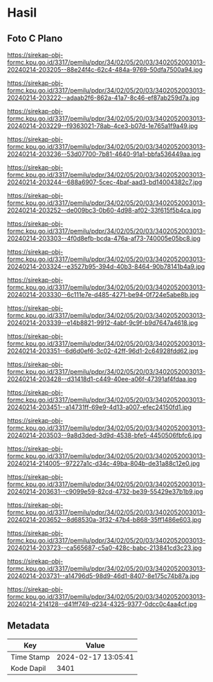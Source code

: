 # Hasil

## Foto C Plano

https://sirekap-obj-formc.kpu.go.id/3317/pemilu/pdpr/34/02/05/20/03/3402052003013-20240214-203205--88e24f4c-62c4-484a-9769-50dfa7500a94.jpg

https://sirekap-obj-formc.kpu.go.id/3317/pemilu/pdpr/34/02/05/20/03/3402052003013-20240214-203222--adaab2f6-862a-41a7-8c46-ef87ab259d7a.jpg

https://sirekap-obj-formc.kpu.go.id/3317/pemilu/pdpr/34/02/05/20/03/3402052003013-20240214-203229--f9363021-78ab-4ce3-b07d-1e765a1f9a49.jpg

https://sirekap-obj-formc.kpu.go.id/3317/pemilu/pdpr/34/02/05/20/03/3402052003013-20240214-203236--53d07700-7b81-4640-91a1-bbfa536449aa.jpg

https://sirekap-obj-formc.kpu.go.id/3317/pemilu/pdpr/34/02/05/20/03/3402052003013-20240214-203244--688a6907-5cec-4baf-aad3-bd14004382c7.jpg

https://sirekap-obj-formc.kpu.go.id/3317/pemilu/pdpr/34/02/05/20/03/3402052003013-20240214-203252--de009bc3-0b60-4d98-af02-33f615f5b4ca.jpg

https://sirekap-obj-formc.kpu.go.id/3317/pemilu/pdpr/34/02/05/20/03/3402052003013-20240214-203303--4f0d8efb-bcda-476a-af73-740005e05bc8.jpg

https://sirekap-obj-formc.kpu.go.id/3317/pemilu/pdpr/34/02/05/20/03/3402052003013-20240214-203324--e3527b95-394d-40b3-8464-90b78141b4a9.jpg

https://sirekap-obj-formc.kpu.go.id/3317/pemilu/pdpr/34/02/05/20/03/3402052003013-20240214-203330--6c111e7e-d485-4271-be94-0f724e5abe8b.jpg

https://sirekap-obj-formc.kpu.go.id/3317/pemilu/pdpr/34/02/05/20/03/3402052003013-20240214-203339--e14b8821-9912-4abf-9c9f-b9d7647a4618.jpg

https://sirekap-obj-formc.kpu.go.id/3317/pemilu/pdpr/34/02/05/20/03/3402052003013-20240214-203351--6d6d0ef6-3c02-42ff-96d1-2c64928fdd62.jpg

https://sirekap-obj-formc.kpu.go.id/3317/pemilu/pdpr/34/02/05/20/03/3402052003013-20240214-203428--d31418d1-c449-40ee-a06f-47391af4fdaa.jpg

https://sirekap-obj-formc.kpu.go.id/3317/pemilu/pdpr/34/02/05/20/03/3402052003013-20240214-203451--a14731ff-69e9-4d13-a007-efec24150fd1.jpg

https://sirekap-obj-formc.kpu.go.id/3317/pemilu/pdpr/34/02/05/20/03/3402052003013-20240214-203503--9a8d3ded-3d9d-4538-bfe5-4450506fbfc6.jpg

https://sirekap-obj-formc.kpu.go.id/3317/pemilu/pdpr/34/02/05/20/03/3402052003013-20240214-214005--97227a1c-d34c-49ba-804b-de31a88c12e0.jpg

https://sirekap-obj-formc.kpu.go.id/3317/pemilu/pdpr/34/02/05/20/03/3402052003013-20240214-203631--c9099e59-82cd-4732-be39-55429e37b1b9.jpg

https://sirekap-obj-formc.kpu.go.id/3317/pemilu/pdpr/34/02/05/20/03/3402052003013-20240214-203652--8d68530a-3f32-47b4-b868-35ff1486e603.jpg

https://sirekap-obj-formc.kpu.go.id/3317/pemilu/pdpr/34/02/05/20/03/3402052003013-20240214-203723--ca565687-c5a0-428c-babc-213841cd3c23.jpg

https://sirekap-obj-formc.kpu.go.id/3317/pemilu/pdpr/34/02/05/20/03/3402052003013-20240214-203731--a14796d5-98d9-46d1-8407-8e175c74b87a.jpg

https://sirekap-obj-formc.kpu.go.id/3317/pemilu/pdpr/34/02/05/20/03/3402052003013-20240214-214128--d41ff749-d234-4325-9377-0dcc0c4aa4cf.jpg


## Metadata

| Key        | Value               |
| ---------- | ------------------- |
| Time Stamp | 2024-02-17 13:05:41 |
| Kode Dapil | 3401                |



